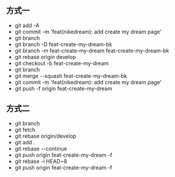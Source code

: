 方式一
----
*  git add -A
*  git commit -m 'feat(nikedream): add create my dream page'
*  git branch
*  git branch -D feat-create-my-dream-bk
*  git  branch -m feat-create-my-dream feat-create-my-dream-bk
*  git rebase origin develop
*  git checkout -b feat-create-my-dream
*  git branch
*  git merge --squash feat-create-my-dream-bk
*  git commit -m 'feat(nikedream): add create my dream page'
*  git push -f origin feat-create-my-dream

方式二
----
*  git branch
*  git fetch
*  git rebase origin/develop 
*  git add .
*  git rebase --continue
*  git push origin feat-create-my-dream -f
*  git rebase -i HEAD~8
*  git push origin feat-create-my-dream -f
